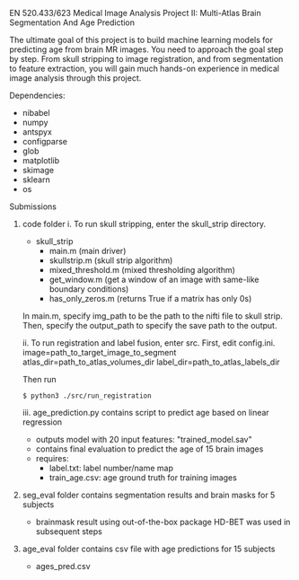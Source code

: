 EN 520.433/623 Medical Image Analysis
Project II: Multi-Atlas Brain Segmentation And Age Prediction

The ultimate goal of this project is to build machine learning models for predicting age from
brain MR images. You need to approach the goal step by step. From skull stripping to image
registration, and from segmentation to feature extraction, you will gain much hands-on experience
in medical image analysis through this project.

Dependencies:
- nibabel
- numpy
- antspyx
- configparse
- glob
- matplotlib
- skimage
- sklearn
- os

Submissions
1. code folder
    i. To run skull stripping, enter the skull_strip directory. 
    - skull_strip
        - main.m (main driver)
        - skullstrip.m (skull strip algorithm)
        - mixed_threshold.m (mixed thresholding algorithm)
        - get_window.m (get a window of an image with same-like boundary conditions)
        - has_only_zeros.m (returns True if a matrix has only 0s)

    In main.m, specify img_path to be the path to the nifti file to skull strip. Then, specify the output_path to specify the save path to the output.


    ii. To run registration and label fusion, enter src. First, edit config.ini. 
    image=path_to_target_image_to_segment
    atlas_dir=path_to_atlas_volumes_dir
    label_dir=path_to_atlas_labels_dir

    Then run
    ```
    $ python3 ./src/run_registration
    ```

    iii. age_prediction.py contains script to predict age based on linear regression
    - outputs model with 20 input features: "trained_model.sav"
    - contains final evaluation to predict the age of 15 brain images
    - requires:
        - label.txt: label number/name map
        - train_age.csv: age ground truth for training images

2. seg_eval folder contains segmentation results and brain masks for 5 subjects
    * brainmask result using out-of-the-box package HD-BET was used in subsequent steps

3. age_eval folder contains csv file with age predictions for 15 subjects
    - ages_pred.csv

